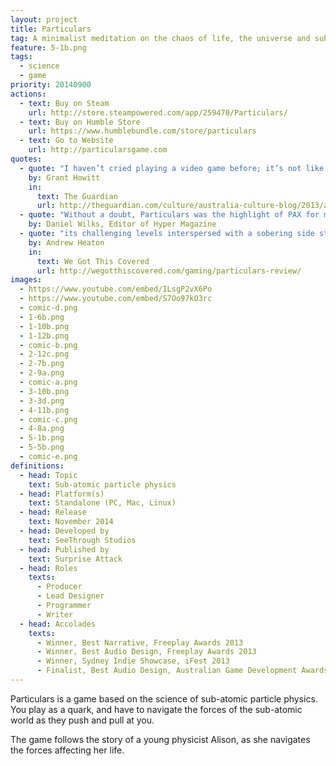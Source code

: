 ```yaml
---
layout: project
title: Particulars
tag: A minimalist meditation on the chaos of life, the universe and sub-atomic particle physics
feature: 5-1b.png
tags:
  - science
  - game
priority: 20140900
actions:
  - text: Buy on Steam
    url: http://store.steampowered.com/app/259470/Particulars/
  - text: Buy on Humble Store
    url: https://www.humblebundle.com/store/particulars
  - text: Go to Website
    url: http://particularsgame.com
quotes:
  - quote: "I haven’t cried playing a video game before; it’s not like it’s a habit. But there’s something about the loneliness of being a down quark all alone in a subatomic space that really underlined the joy in finding an anti-down quark to combine with."
    by: Grant Howitt
    in:
      text: The Guardian
      url: http://theguardian.com/culture/australia-culture-blog/2013/aug/19/ten-best-australian-indie-video-games/
  - quote: "Without a doubt, Particulars was the highlight of PAX for me. It’s an exceptional game."
    by: Daniel Wilks, Editor of Hyper Magazine
  - quote: "its challenging levels interspersed with a sobering side story make this indie title a wondrous creation that’s simple on the outside, but deep in its execution"
    by: Andrew Heaton
    in:
      text: We Got This Covered
      url: http://wegotthiscovered.com/gaming/particulars-review/
images:
  - https://www.youtube.com/embed/ILsgP2vX6Po
  - https://www.youtube.com/embed/S7Oo97kO3rc
  - comic-d.png
  - 1-6b.png
  - 1-10b.png
  - 1-12b.png
  - comic-b.png
  - 2-12c.png
  - 2-7b.png
  - 2-9a.png
  - comic-a.png
  - 3-10b.png
  - 3-3d.png
  - 4-11b.png
  - comic-c.png
  - 4-8a.png
  - 5-1b.png
  - 5-5b.png
  - comic-e.png
definitions:
  - head: Topic
    text: Sub-atomic particle physics
  - head: Platform(s)
    text: Standalone (PC, Mac, Linux)
  - head: Release
    text: November 2014
  - head: Developed by
    text: SeeThrough Studios
  - head: Published by
    text: Surprise Attack
  - head: Roles
    texts:
      - Producer
      - Lead Designer
      - Programmer
      - Writer
  - head: Accolades
    texts:
      - Winner, Best Narrative, Freeplay Awards 2013
      - Winner, Best Audio Design, Freeplay Awards 2013
      - Winner, Sydney Indie Showcase, iFest 2013
      - Finalist, Best Audio Design, Australian Game Development Awards, 2013
---
```

Particulars is a game based on the science of sub-atomic particle physics. You play as a quark, and have to navigate the forces of the sub-atomic world as they push and pull at you.

The game follows the story of a young physicist Alison, as she navigates the forces affecting her life.
